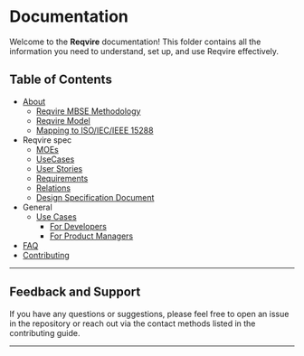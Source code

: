 # Documentation

Welcome to the **Reqvire** documentation! This folder contains all the information you need to understand, set up, and use Reqvire effectively.

## Table of Contents

- [About](./About.md)
  - [Reqvire MBSE Methodology](./About.md#reqvire-mbse-methodology)
  - [Reqvire Model](./About.md#reqvire-model)
  - [Mapping to ISO/IEC/IEEE 15288](./About.md#mapping-to-isoiecieee-15288)
- Reqvire spec
  - [MOEs](./MOEs.md)
  - [UseCases](./Usecases.md)
  - [User Stories](./UserStories.md)
  - [Requirements](./Requirements.md)
  - [Relations](./Relations.md)
  - [Design Specification Document](./DSDs.md)
- General
  - [Use Cases](./use-cases/README.md)
    - [For Developers](./use-cases/developers.md)
    - [For Product Managers](./use-cases/product-managers.md)
- [FAQ](./faq.md)
- [Contributing](./CONTRIBUTING.md)

---


## Feedback and Support

If you have any questions or suggestions, please feel free to open an issue in the repository or reach out via the contact methods listed in the contributing guide.

---


